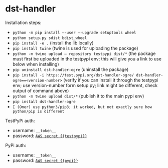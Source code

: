 # dst-handler

Installation steps:
- ``python -m pip install –-user –-upgrade setuptools wheel``
- ``python setup.py sdist bdist_wheel``
- ``pip install -e .`` (install the lib locally)
- ``pip install twine`` (twine is used for uploading the package)
- ``python -m twine upload — repository testpypi dist/*`` (the package must first be uploaded in the testpypi env; this will give you a link to use below when installing)
- ``pip uninstall dst-handler-ogre`` (uninstall the package)
- ``pip install -i https://test.pypi.org/dst-handler-ogre/ dst-handler-ogre==<version-number>`` (verify if you can install it through the testpypi env; use version-number form setup.py; link might be different, check output of command above)
- ``python -m twine upload dist/*`` (publish it to the main pypi env)
- ``pip install dst-handler-ogre``
- ``I (Omer) use python3/pip3; it worked, but not exactly sure how python/pip is different``

TestPyPi auth:
- username: ``__token__``
- password: [``AWS secret {{testpypi}}``](https://eu-central-1.console.aws.amazon.com/secretsmanager/secret?name=testpypi&region=eu-central-1)

PyPi auth:
- username: ``__token__``
- password: [``AWS secret {{pypi}}``](https://eu-central-1.console.aws.amazon.com/secretsmanager/secret?name=pypi&region=eu-central-1)
